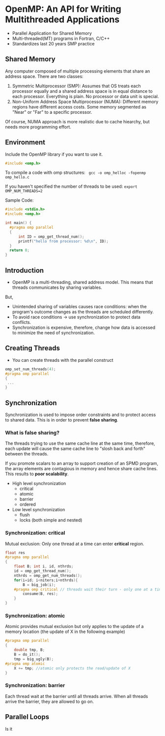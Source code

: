 # OpenMP: An API for Writing Multithreaded Applications

* Parallel Application for Shared Memory
* Multi-threaded(MT) programs in Fortran, C/C++
* Standardizes last 20 years SMP practice

## Shared Memory
Any computer composed of multiple processing elements that share an address space. There are two classes:

1. Symmetric Multiprocessor (SMP): Assumes that OS treats each processor equally and a shared address space is in equal distance to each processor. Everything is plain. No processor or data unit is special.
2. Non-Uniform Address Space Multiprocessor (NUMA): Different memory regions have different access costs. Some memory segmented as "Near" or "Far" to a specific processor.

Of course, NUMA approach is more realistic due to cache hiearchy, but needs more programming effort.

## Environment
Include the OpenMP library if you want to use it.
```c
#include <omp.h>
```

To compile a code with omp structures:
` gcc -o omp_helloc -fopenmp omp_hello.c`

If you haven't specified the number of threads to be used:
`export OMP_NUM_THREADS=2`

Sample Code:
```c
#include <stdio.h>
#include <omp.h> 

int main() {
  #pragma omp parallel
  {
      int ID = omp_get_thread_num();
      printf("hello from processor: %d\n", ID);
  }
  return 0;
}
```

## Introduction

* OpenMP is a multi-threading, shared address model. This means that threads communicates by sharing variables.

But,
* Unintended sharing of variables causes race conditions: when the program's outcome changes as the threads are scheduled differently.
* To avoid race conditions -> use synchronization to protect data conflicts.
* Synchronization is expensive, therefore, change how data is accessed to minimize the need of synchronization.

## Creating Threads

* You can create threads with the parallel construct
```c
omp_set_num_threads(4);
#pragma omp parallel
{
 ...   
}
```

## Synchronization
Synchronization is used to impose order constraints and to protect access to shared data. This is in order to prevent __false sharing__.

### What is false sharing? 
The threads trying to use the same cache line at the same time, therefore, each update will cause the same cache line to "slosh back and forth" between the threads. 

If you promote scalars to an array to support creation of an SPMD program, the array elements are contagious in memory and hence share cache lines. This results to __poor scalability__.

* High level synchronization
    - critical
    - atomic
    - barrier
    - ordered
* Low level synchronization
    - flush
    - locks (both simple and nested)

### Synchronization: critical
Mutual exclusion: Only one thread at a time can enter __critical__ region.
```c
float res
#pragma omp parallel
{
    float B; int i, id, nthrds;
    id = omp_get_thread_num();
    nthrds = omp_get_num_threads();
    for(i=id; i<niters;i+nthrds){
        B = big_job(i);
    #pragma omp critical // threads wait their turn - only one at a time calls consume()
        consume(B, res); 
    }
}
```

### Synchronization: atomic
Atomic provides mutual exclusion but only applies to the update of a memory location (the update of X in the following example)
```c
#pragma omp parallel
{
    double tmp, B;
    B = do_it();
    tmp = big_ugly(B);
#pragma omp atomic
    X += tmp; //atomic only protects the read/update of X
}
```

### Synchronization: barrier

Each thread wait at the barrier until all threads arrive. When all threads arrive the barrier, they are allowed to go on.

## Parallel Loops
Is it 